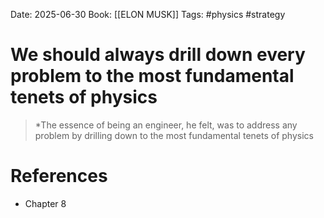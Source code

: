 Date: 2025-06-30
Book: [[ELON MUSK]]
Tags: #physics #strategy 
# We should always drill down every problem to the most fundamental tenets of physics

>*The essence of being an engineer, he felt, was to address any problem by drilling down to the most fundamental tenets of physics

# References
- Chapter 8